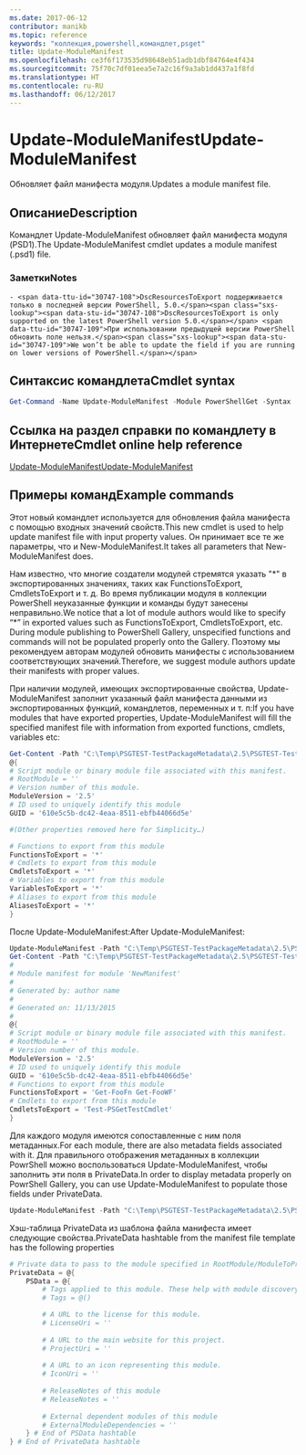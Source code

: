 ```yaml
---
ms.date: 2017-06-12
contributor: manikb
ms.topic: reference
keywords: "коллекция,powershell,командлет,psget"
title: Update-ModuleManifest
ms.openlocfilehash: ce3f6f173535d98648eb51adb1dbf84764e4f434
ms.sourcegitcommit: 75f70c7df01eea5e7a2c16f9a3ab1dd437a1f8fd
ms.translationtype: HT
ms.contentlocale: ru-RU
ms.lasthandoff: 06/12/2017
---
```

# <a name="update-modulemanifest"></a><span data-ttu-id="30747-103">Update-ModuleManifest</span><span class="sxs-lookup"><span data-stu-id="30747-103">Update-ModuleManifest</span></span>
<span data-ttu-id="30747-104">Обновляет файл манифеста модуля.</span><span class="sxs-lookup"><span data-stu-id="30747-104">Updates a module manifest file.</span></span>

## <a name="description"></a><span data-ttu-id="30747-105">Описание</span><span class="sxs-lookup"><span data-stu-id="30747-105">Description</span></span>

<span data-ttu-id="30747-106">Командлет Update-ModuleManifest обновляет файл манифеста модуля (PSD1).</span><span class="sxs-lookup"><span data-stu-id="30747-106">The Update-ModuleManifest cmdlet updates a module manifest (.psd1) file.</span></span>

### <a name="notes"></a><span data-ttu-id="30747-107">Заметки</span><span class="sxs-lookup"><span data-stu-id="30747-107">Notes</span></span>
    - <span data-ttu-id="30747-108">DscResourcesToExport поддерживается только в последней версии PowerShell, 5.0.</span><span class="sxs-lookup"><span data-stu-id="30747-108">DscResourcesToExport is only supported on the latest PowerShell version 5.0.</span></span> <span data-ttu-id="30747-109">При использовании предыдущей версии PowerShell обновить поле нельзя.</span><span class="sxs-lookup"><span data-stu-id="30747-109">We won’t be able to update the field if you are running on lower versions of PowerShell.</span></span>

## <a name="cmdlet-syntax"></a><span data-ttu-id="30747-110">Синтаксис командлета</span><span class="sxs-lookup"><span data-stu-id="30747-110">Cmdlet syntax</span></span>
```powershell
Get-Command -Name Update-ModuleManifest -Module PowerShellGet -Syntax
```

## <a name="cmdlet-online-help-reference"></a><span data-ttu-id="30747-111">Ссылка на раздел справки по командлету в Интернете</span><span class="sxs-lookup"><span data-stu-id="30747-111">Cmdlet online help reference</span></span>

[<span data-ttu-id="30747-112">Update-ModuleManifest</span><span class="sxs-lookup"><span data-stu-id="30747-112">Update-ModuleManifest</span></span>](http://go.microsoft.com/fwlink/?LinkId=619311)

## <a name="example-commands"></a><span data-ttu-id="30747-113">Примеры команд</span><span class="sxs-lookup"><span data-stu-id="30747-113">Example commands</span></span>

<span data-ttu-id="30747-114">Этот новый командлет используется для обновления файла манифеста с помощью входных значений свойств.</span><span class="sxs-lookup"><span data-stu-id="30747-114">This new cmdlet is used to help update manifest file with input property values.</span></span> <span data-ttu-id="30747-115">Он принимает все те же параметры, что и New-ModuleManifest.</span><span class="sxs-lookup"><span data-stu-id="30747-115">It takes all parameters that New-ModuleManifest does.</span></span>

<span data-ttu-id="30747-116">Нам известно, что многие создатели модулей стремятся указать "\*" в экспортированных значениях, таких как FunctionsToExport, CmdletsToExport и т. д. Во время публикации модуля в коллекции PowerShell неуказанные функции и команды будут занесены неправильно.</span><span class="sxs-lookup"><span data-stu-id="30747-116">We notice that a lot of module authors would like to specify “\*” in exported values such as FunctionsToExport, CmdletsToExport, etc. During module publishing to PowerShell Gallery, unspecified functions and commands will not be populated properly onto the Gallery.</span></span> <span data-ttu-id="30747-117">Поэтому мы рекомендуем авторам модулей обновить манифесты с использованием соответствующих значений.</span><span class="sxs-lookup"><span data-stu-id="30747-117">Therefore, we suggest module authors update their manifests with proper values.</span></span>

<span data-ttu-id="30747-118">При наличии модулей, имеющих экспортированные свойства, Update-ModuleManifest заполнит указанный файл манифеста данными из экспортированных функций, командлетов, переменных и т. п:</span><span class="sxs-lookup"><span data-stu-id="30747-118">If you have modules that have exported properties, Update-ModuleManifest will fill the specified manifest file with information from exported functions, cmdlets, variables etc:</span></span>
```powershell
Get-Content -Path "C:\Temp\PSGTEST-TestPackageMetadata\2.5\PSGTEST-TestPackageMetadata.psd1"
@{
# Script module or binary module file associated with this manifest.
# RootModule = ''
# Version number of this module.
ModuleVersion = '2.5'
# ID used to uniquely identify this module
GUID = '610e5c5b-dc42-4eaa-8511-ebfb44066d5e'

#(Other properties removed here for Simplicity…)

# Functions to export from this module
FunctionsToExport = '*'
# Cmdlets to export from this module
CmdletsToExport = '*'
# Variables to export from this module
VariablesToExport = '*'
# Aliases to export from this module
AliasesToExport = '*'
}
```

<span data-ttu-id="30747-119">После Update-ModuleManifest:</span><span class="sxs-lookup"><span data-stu-id="30747-119">After Update-ModuleManifest:</span></span>
```powershell
Update-ModuleManifest -Path "C:\Temp\PSGTEST-TestPackageMetadata\2.5\PSGTEST-TestPackageMetadata.psd1"
Get-Content -Path "C:\Temp\PSGTEST-TestPackageMetadata\2.5\PSGTEST-TestPackageMetadata.psd1"
#
# Module manifest for module 'NewManifest'
#
# Generated by: author name
#
# Generated on: 11/13/2015
#
@{
# Script module or binary module file associated with this manifest.
# RootModule = ''
# Version number of this module.
ModuleVersion = '2.5'
# ID used to uniquely identify this module
GUID = '610e5c5b-dc42-4eaa-8511-ebfb44066d5e'
# Functions to export from this module
FunctionsToExport = 'Get-FooFn Get-FooWF'
# Cmdlets to export from this module
CmdletsToExport = 'Test-PSGetTestCmdlet'
}
```

<span data-ttu-id="30747-120">Для каждого модуля имеются сопоставленные с ним поля метаданных.</span><span class="sxs-lookup"><span data-stu-id="30747-120">For each module, there are also metadata fields associated with it.</span></span> <span data-ttu-id="30747-121">Для правильного отображения метаданных в коллекции PowrShell можно воспользоваться Update-ModuleManifest, чтобы заполнить эти поля в PrivateData.</span><span class="sxs-lookup"><span data-stu-id="30747-121">In order to display metadata properly on PowrShell Gallery, you can use Update-ModuleManifest to populate those fields under PrivateData.</span></span>

```powershell
Update-ModuleManifest -Path "C:\Temp\PSGTEST-TestPackageMetadata\2.5\PSGTEST-TestPackageMetadata.psd1" -Tags "Tag1" -LicenseUri "http://license.com" -ProjectUri "http://project.com" -IconUri "http://icon.com" -ReleaseNotes "Test module"
```

<span data-ttu-id="30747-122">Хэш-таблица PrivateData из шаблона файла манифеста имеет следующие свойства.</span><span class="sxs-lookup"><span data-stu-id="30747-122">PrivateData hashtable from the manifest file template has the following properties</span></span>

```powershell
# Private data to pass to the module specified in RootModule/ModuleToProcess. This may also contain a PSData hashtable with additional module metadata used by PowerShell.
PrivateData = @{
    PSData = @{
        # Tags applied to this module. These help with module discovery in online galleries.
        # Tags = @()

        # A URL to the license for this module.
        # LicenseUri = ''
    
        # A URL to the main website for this project.
        # ProjectUri = ''
        
        # A URL to an icon representing this module.
        # IconUri = ''
        
        # ReleaseNotes of this module
        # ReleaseNotes = ''
        
        # External dependent modules of this module
        # ExternalModuleDependencies = ''
    } # End of PSData hashtable
} # End of PrivateData hashtable
```

